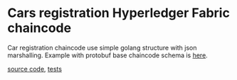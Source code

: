 # Cars registration Hyperledger Fabric chaincode

Car registration chaincode use simple golang structure with json marshalling. Example with protobuf base chaincode schema
 is [here](../cpaper).

[source code](cars.go),  [tests](cars_test.go)